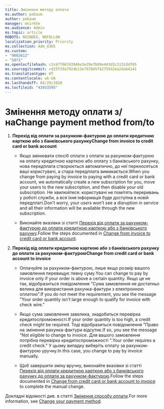 ```yaml
---
title: Змінення методу оплати
ms.author: pebaum
author: pebaum
manager: mnirkhe
ms.audience: Admin
ms.topic: article
ROBOTS: NOINDEX, NOFOLLOW
localization_priority: Priority
ms.collection: Adm_O365
ms.custom:
- "9002612"
- "5073"
ms.openlocfilehash: c3c67f067d3946e3e29e7b09e443d3c3132dd765
ms.sourcegitcommit: cd25f39a7924b13e797845f4275932ea2da64141
ms.translationtype: HT
ms.contentlocale: uk-UA
ms.lasthandoff: 04/29/2020
ms.locfileid: "43933595"
---
```

# <a name="change-payment-method-fromto"></a><span data-ttu-id="dacb5-102">Змінення методу оплати з/на</span><span class="sxs-lookup"><span data-stu-id="dacb5-102">Change payment method from/to</span></span>

1. <span data-ttu-id="dacb5-103">**Перехід від оплати за рахунком-фактурою до оплати кредитною карткою або з банківського рахунку**</span><span class="sxs-lookup"><span data-stu-id="dacb5-103">**Change from invoice to credit card or bank account**</span></span>

    - <span data-ttu-id="dacb5-104">Якщо змінювати спосіб оплати з оплати за рахунком-фактурою на оплату кредитною карткою або оплату з банківського рахунку, нова передплата створюється автоматично, до неї переносяться ваші користувачі, а стара передплата вимикається.</span><span class="sxs-lookup"><span data-stu-id="dacb5-104">When you change from paying by invoice to paying with a credit card or bank account, we automatically create a new subscription for you, move your users to the new subscription, and then disable your old subscription.</span></span> <span data-ttu-id="dacb5-105">Не хвилюйтеся: користувачі не помітять переривань у роботі служби, а вся їхня інформація буде доступна в новій передплаті.</span><span class="sxs-lookup"><span data-stu-id="dacb5-105">Don't worry, your users won't see a disruption in service and all their information will be available through the new subscription.</span></span> 

    - <span data-ttu-id="dacb5-106">Виконайте вказівки зі статті [Перехід від оплати за рахунком-фактурою до оплати кредитною карткою або з банківського рахунку](https://docs.microsoft.com/microsoft-365/commerce/billing-and-payments/change-payment-method?view=o365-worldwide#change-from-invoice-to-credit-card-or-bank-account).</span><span class="sxs-lookup"><span data-stu-id="dacb5-106">Follow the steps documented in [Change from invoice to credit card or bank account](https://docs.microsoft.com/microsoft-365/commerce/billing-and-payments/change-payment-method?view=o365-worldwide#change-from-invoice-to-credit-card-or-bank-account).</span></span>

2. <span data-ttu-id="dacb5-107">**Перехід від оплати кредитною карткою або з банківського рахунку до оплати за рахунком-фактурою**</span><span class="sxs-lookup"><span data-stu-id="dacb5-107">**Change from credit card or bank account to invoice**</span></span>

    - <span data-ttu-id="dacb5-108">Оплачуйте за рахунком-фактурою, лише якщо розмір вашого замовлення перевищує певну суму.</span><span class="sxs-lookup"><span data-stu-id="dacb5-108">You can change to pay by invoice only if your order is above a certain quantity.</span></span> <span data-ttu-id="dacb5-109">Якщо це не так, відобразиться повідомлення "Сума замовлення не достатньо велика для використання рахунка-фактури з електронною оплатою".</span><span class="sxs-lookup"><span data-stu-id="dacb5-109">If you do not meet the requirement, you see the message "Your order quantity isn't large enough to qualify for invoice with check wire."</span></span>

    - <span data-ttu-id="dacb5-110">Якщо сума замовлення завелика, знадобиться перевірка кредитоспроможності.</span><span class="sxs-lookup"><span data-stu-id="dacb5-110">If your order quantity is too high, a credit check might be required.</span></span> <span data-ttu-id="dacb5-111">Тоді відобразиться повідомлення "Право на змінення рахунка-фактури відсутнє.</span><span class="sxs-lookup"><span data-stu-id="dacb5-111">If so, you see the message "Not eligible to change to invoice.</span></span> <span data-ttu-id="dacb5-112">Для вашого замовлення потрібна перевірка кредитоспроможності ".</span><span class="sxs-lookup"><span data-stu-id="dacb5-112">Your order requires a credit check."</span></span> <span data-ttu-id="dacb5-113">У цьому випадку виберіть оплату за рахунком-фактурою уручну.</span><span class="sxs-lookup"><span data-stu-id="dacb5-113">In this case, you change to pay by invoice manually.</span></span>

    - <span data-ttu-id="dacb5-114">Щоб завершити зміну вручну, виконайте вказівки зі статті [Перехід від оплати кредитною карткою або з банківського рахунку до оплати за рахунком-фактурою](https://docs.microsoft.com/microsoft-365/commerce/billing-and-payments/change-payment-method?view=o365-worldwide#change-from-credit-card-or-bank-account-to-invoice).</span><span class="sxs-lookup"><span data-stu-id="dacb5-114">Follow the steps documented in [Change from credit card or bank account to invoice](https://docs.microsoft.com/microsoft-365/commerce/billing-and-payments/change-payment-method?view=o365-worldwide#change-from-credit-card-or-bank-account-to-invoice) to complete the manual change.</span></span>

<span data-ttu-id="dacb5-115">Докладні відомості див. в статті [Змінення способу оплати](https://docs.microsoft.com/microsoft-365/commerce/billing-and-payments/change-payment-method).</span><span class="sxs-lookup"><span data-stu-id="dacb5-115">For more information, see [Change your payment method](https://docs.microsoft.com/microsoft-365/commerce/billing-and-payments/change-payment-method).</span></span>
